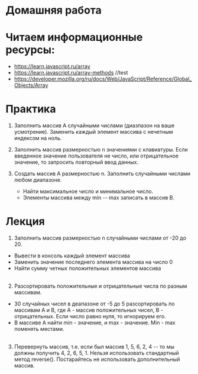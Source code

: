 ﻿# Домашняя работа

# Читаем информационные ресурсы:
 * https://learn.javascript.ru/array
 * https://learn.javascript.ru/array-methods //test
 * https://developer.mozilla.org/ru/docs/Web/JavaScript/Reference/Global_Objects/Array

# Практика
 1. Заполнить массив А случайными числами (диазпазон на ваше усмотрение). Заменить каждый элемент массива с нечетным индексом на ноль.

 2. Заполнить массив размерностью n значениями с клавиатуры. Если введенное значение пользователя  не число, или отрицательное значение, то запросить повторный ввод данных. 

 3. Создать массив А размерностью n. Заполнить случайными числами любом диапазоне.
    * Найти максимальное число и минимальное число.
    * Элементы массива между min -- max записать в массив B.


# Лекция

 1. Заполнить массив размерностью n случайными числами от -20 до 20. 
  * Вывести в консоль каждый элемент массива
  * Заменить значение последнего элемента массива на число 0
  * Найти сумму четных положительных элементов массива   <br />  <br />


 2. Разсортировать положительные и отрицательные числа по разным массивам. 
  * 30 случайных чисел в деапазоне от -5 до 5 разсортировать по массивам А и В, где А - массив положительных чисел, В - отрицательных.
        Если число равно нуля, то игнорируем его.
  * В массиве A найти min - значение, и max - значение. Min - max поменять местами.  <br />  <br />

 3. Перевернуть массив, т.е. если был массив 1, 5, 6, 2, 4 -- то мы должны получить 4, 2, 6, 5, 1. 
   Нельзя использовать стандартный метод reverse(). Постарайтесь не использовать дополнительный массив.
   
